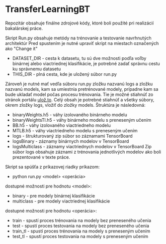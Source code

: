 # TransferLearningBT
Repozitár obsahuje finálne zdrojové kódy, ktoré boli použité pri realizácií bakalárskej práce.

Skript Run.py obsahuje metódy na trénovanie a testovanie navrhnutých architektúr
Pred spustením je nutné upraviť skript na miestach označených ako "Change it"
  * DATASET_DIR - cesta k datasetu, tu sú dve možnosti podľa voľby binárnej alebo viactriednej klasifikácie, je potrebné zadať správnu
                cestu ku správnemu datasetu
  * THIS_DIR - plná cesta, kde je uložený súbor run.py

Zároveň je nutné mať vedľa súboru run.py zložku nazvanú logs a zložku nazvanú models, kam sa umiestnia pretrénované modely, prípadne kam sa bude ukladať model počas procesu trénovania. Tie je možné stiahnúť zo stránok portálu [ulož.to](https://uloz.to/tam/_zTq0gGFe1sdz). 
Celý obsah je potrebné stiahnúť a všetky súbory, okrem zložky logs, vložiť do zložky models. 
Štruktúra je následovná: 
 * binaryWeights.h5 - váhy izolovaného binárneho modelu
 * binaryWeightsTl.h5 - váhy binárneho modelu s preneseným učením
 * BB.h5 - váhy izolovaného viactriedneho modelu
 * MTLB.h5 - váhy viactriedneho modelu s preneseným učením
 * logs - štrukturovaný zip súbor so záznamami TensorBoard
  * logsBinary - záznamy binárnych modelov v TensorBoard
  * logsMulticlass - záznamy viactriednych modelov v TensorBoard
Zip súbor logs obsahuje záznami z trénovania jednotlivých modelov ako boli prezentované v texte práce.
  
Skript sa spúšťa z príkazovej riadky príkazom: 
  * python run.py \<model\> <operácia>
  
dostupné možnosti pre hodnotu \<model\>:
  * binary - pre modely binárnej klasifikácie
  * multiclass - pre modely viactriednej klasifikácie
  
dostupné možnosti pre hodnotu <operácia>:
  * train - spustí proces trénovania na modely bez preneseného učenia
  * test - spustí proces testovania na modely bez preneseného učenia
  * train_tl - spustí proces trénovania na modely s preneseným učením
  * test_tl - spustí proces testovania na modely s preneseným učením

